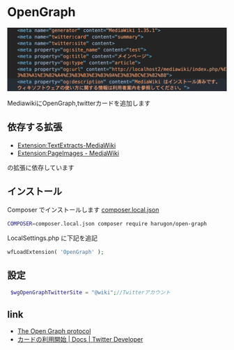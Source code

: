 # OpenGraph
![MediawikiにOpenGraph](https://github.com/harugon/OpenGraph/blob/main/.gituhb/screenshot/opengraph.png?raw=true "OpenGraph")

MediawikiにOpenGraph,twitterカードを追加します

## 依存する拡張
* [Extension:TextExtracts\-MediaWiki](https://www.mediawiki.org/wiki/Extension:TextExtracts/ja)　
* [Extension:PageImages \- MediaWiki](https://www.mediawiki.org/wiki/Extension:PageImages) 

の拡張に依存しています

## インストール

Composer でインストールします [composer.local.json](https://www.mediawiki.org/wiki/Composer#Using_composer-merge-plugin)
```bash
COMPOSER=composer.local.json composer require harugon/open-graph
```

LocalSettings.php に下記を追記
```php
wfLoadExtension( 'OpenGraph' );
```

## 設定

```php
 $wgOpenGraphTwitterSite = "@wiki";//Twitterアカウント
```

## link
* [The Open Graph protocol](https://ogp.me/)
* [カードの利用開始 \| Docs \| Twitter Developer](https://developer.twitter.com/ja/docs/tweets/optimize-with-cards/guides/getting-started)
